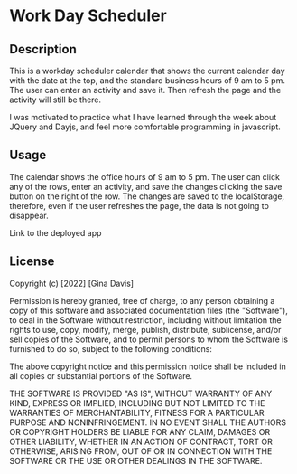 # Work Day Scheduler

## Description

This is a workday scheduler calendar that shows the current calendar day with the date at the top, and the standard business hours of 9 am to 5 pm. The user can enter an activity and save it. Then refresh the page and the activity will still be there.

I was motivated to practice what I have learned through the week about JQuery and Dayjs, and feel more comfortable programming in javascript.

## Usage


The calendar shows the office hours of 9 am to 5 pm. The user can click any of the rows, enter an activity, and save the changes clicking the save button on the right of the row.
The changes are saved to the localStorage, therefore, even if the user refreshes the page, the data is not going to disappear.

Link to the deployed app 

## License
Copyright (c) [2022] [Gina Davis]

Permission is hereby granted, free of charge, to any person obtaining a copy of this software and associated documentation files (the "Software"), to deal in the Software without restriction, including without limitation the rights to use, copy, modify, merge, publish, distribute, sublicense, and/or sell copies of the Software, and to permit persons to whom the Software is furnished to do so, subject to the following conditions:

The above copyright notice and this permission notice shall be included in all copies or substantial portions of the Software.

THE SOFTWARE IS PROVIDED "AS IS", WITHOUT WARRANTY OF ANY KIND, EXPRESS OR IMPLIED, INCLUDING BUT NOT LIMITED TO THE WARRANTIES OF MERCHANTABILITY, FITNESS FOR A PARTICULAR PURPOSE AND NONINFRINGEMENT. IN NO EVENT SHALL THE AUTHORS OR COPYRIGHT HOLDERS BE LIABLE FOR ANY CLAIM, DAMAGES OR OTHER LIABILITY, WHETHER IN AN ACTION OF CONTRACT, TORT OR OTHERWISE, ARISING FROM, OUT OF OR IN CONNECTION WITH THE SOFTWARE OR THE USE OR OTHER DEALINGS IN THE SOFTWARE.